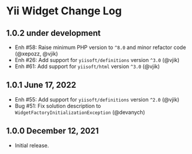 # Yii Widget Change Log

## 1.0.2 under development

- Enh #58: Raise minimum PHP version to `^8.0` and minor refactor code (@xepozz, @vjik)
- Enh #26: Add support for `yiisoft/definitions` version `^3.0` (@vjik)
- Enh #61: Add support for `yiisoft/html` version `^3.0` (@vjik)

## 1.0.1 June 17, 2022

- Enh #55: Add support for `yiisoft/definitions` version `^2.0` (@vjik)
- Bug #51: Fix solution description to `WidgetFactoryInitializationException` (@devanych)

## 1.0.0 December 12, 2021

- Initial release.
